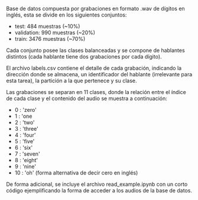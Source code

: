Base de datos compuesta por grabaciones en formato .wav de dígitos en inglés, esta se divide en los siguientes conjuntos:

- test: 484 muestras (~10%)
- validation: 990 muestras (~20%)
- train: 3476 muestras (~70%)

Cada conjunto posee las clases balanceadas y se compone de hablantes distintos (cada hablante tiene dos grabaciones por cada dígito).

El archivo labels.csv contiene el detalle de cada grabación, indicando la dirección donde se almacena, un identificador del hablante (irrelevante para esta tarea), la partición a la que pertenece y su clase.

Las grabaciones se separan en 11 clases, donde la relación entre el índice de cada clase y el contenido del audio se muestra a continuación:

- 0 : 'zero'
- 1 : 'one
- 2 : 'two'
- 3 : 'three'
- 4 : 'four'
- 5 : 'five'
- 6 : 'six'
- 7 : 'seven'
- 8 : 'eight'
- 9 : 'nine'
- 10 : 'oh' (forma alternativa de decir cero en inglés)

De forma adicional, se incluye el archivo read_example.ipynb con un corto código ejemplificando la forma de acceder a los audios de la base de datos.